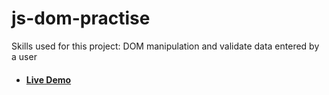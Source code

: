 # js-dom-practise

Skills used for this project: DOM manipulation and validate data entered by a user
 * ####  [Live Demo](https://barbimt.github.io/js-dom-practise)
